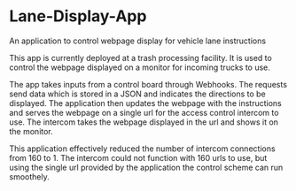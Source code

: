# Lane-Display-App
An application to control webpage display for vehicle lane instructions

This app is currently deployed at a trash processing facility. It is used to control the webpage displayed on a monitor for incoming trucks to use.

The app takes inputs from a control board through Webhooks. The requests send data which is stored in a JSON and indicates the directions to be displayed.
The application then updates the webpage with the instructions and serves the webpage on a single url for the access control intercom to use.
The intercom takes the webpage displayed in the url and shows it on the monitor.

This application effectively reduced the number of intercom connections from 160 to 1. The intercom could not function with 160 urls to use, but using the single url provided by the
application the control scheme can run smoothely.
